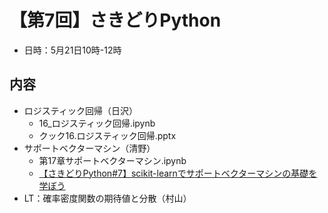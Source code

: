 # 【第7回】さきどりPython

* 日時：5月21日10時-12時

## 内容
* ロジスティック回帰（日沢）
  * 16_ロジスティック回帰.ipynb
  * クック16.ロジスティック回帰.pptx
* サポートベクターマシン（清野）
  * 第17章サポートベクターマシン.ipynb
  * [【さきどりPython#7】scikit-learnでサポートベクターマシンの基礎を学ぼう](https://bdarc.net/support-vector-machin-basis/)
* LT：確率密度関数の期待値と分散（村山）

